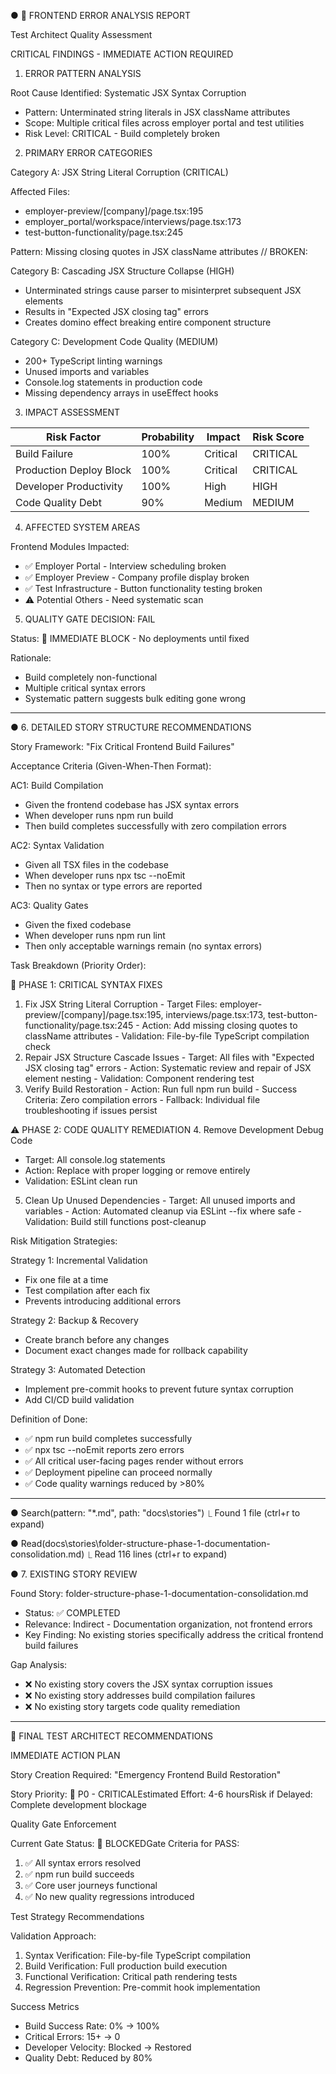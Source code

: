 ● 🧪 FRONTEND ERROR ANALYSIS REPORT

  Test Architect Quality Assessment

  CRITICAL FINDINGS - IMMEDIATE ACTION REQUIRED

  1. ERROR PATTERN ANALYSIS

  Root Cause Identified: Systematic JSX Syntax Corruption
  - Pattern: Unterminated string literals in JSX className attributes
  - Scope: Multiple critical files across employer portal and test utilities
  - Risk Level: CRITICAL - Build completely broken

  2. PRIMARY ERROR CATEGORIES

  Category A: JSX String Literal Corruption (CRITICAL)

  Affected Files:
  - employer-preview/[company]/page.tsx:195
  - employer_portal/workspace/interviews/page.tsx:173
  - test-button-functionality/page.tsx:245

  Pattern: Missing closing quotes in JSX className attributes
  // BROKEN:
  <div className="min-h-screen bg-gray-50
  // SHOULD BE:
  <div className="min-h-screen bg-gray-50">

  Category B: Cascading JSX Structure Collapse (HIGH)

  - Unterminated strings cause parser to misinterpret subsequent JSX elements
  - Results in "Expected JSX closing tag" errors
  - Creates domino effect breaking entire component structure

  Category C: Development Code Quality (MEDIUM)

  - 200+ TypeScript linting warnings
  - Unused imports and variables
  - Console.log statements in production code
  - Missing dependency arrays in useEffect hooks

  3. IMPACT ASSESSMENT

  | Risk Factor             | Probability | Impact   | Risk Score |
  |-------------------------|-------------|----------|------------|
  | Build Failure           | 100%        | Critical | CRITICAL   |
  | Production Deploy Block | 100%        | Critical | CRITICAL   |
  | Developer Productivity  | 100%        | High     | HIGH       |
  | Code Quality Debt       | 90%         | Medium   | MEDIUM     |

  4. AFFECTED SYSTEM AREAS

  Frontend Modules Impacted:
  - ✅ Employer Portal - Interview scheduling broken
  - ✅ Employer Preview - Company profile display broken
  - ✅ Test Infrastructure - Button functionality testing broken
  - ⚠️ Potential Others - Need systematic scan

  5. QUALITY GATE DECISION: FAIL

  Status: 🔴 IMMEDIATE BLOCK - No deployments until fixed

  Rationale:
  - Build completely non-functional
  - Multiple critical syntax errors
  - Systematic pattern suggests bulk editing gone wrong

  ---

● 6. DETAILED STORY STRUCTURE RECOMMENDATIONS

  Story Framework: "Fix Critical Frontend Build Failures"

  Acceptance Criteria (Given-When-Then Format):

  AC1: Build Compilation
  - Given the frontend codebase has JSX syntax errors
  - When developer runs npm run build
  - Then build completes successfully with zero compilation errors

  AC2: Syntax Validation
  - Given all TSX files in the codebase
  - When developer runs npx tsc --noEmit
  - Then no syntax or type errors are reported

  AC3: Quality Gates
  - Given the fixed codebase
  - When developer runs npm run lint
  - Then only acceptable warnings remain (no syntax errors)

  Task Breakdown (Priority Order):

  🚨 PHASE 1: CRITICAL SYNTAX FIXES
  1. Fix JSX String Literal Corruption
    - Target Files: employer-preview/[company]/page.tsx:195, interviews/page.tsx:173,
  test-button-functionality/page.tsx:245
    - Action: Add missing closing quotes to className attributes
    - Validation: File-by-file TypeScript compilation check
  2. Repair JSX Structure Cascade Issues
    - Target: All files with "Expected JSX closing tag" errors
    - Action: Systematic review and repair of JSX element nesting
    - Validation: Component rendering test
  3. Verify Build Restoration
    - Action: Run full npm run build
    - Success Criteria: Zero compilation errors
    - Fallback: Individual file troubleshooting if issues persist

  ⚠️ PHASE 2: CODE QUALITY REMEDIATION
  4. Remove Development Debug Code
  - Target: All console.log statements
  - Action: Replace with proper logging or remove entirely
  - Validation: ESLint clean run

  5. Clean Up Unused Dependencies
    - Target: All unused imports and variables
    - Action: Automated cleanup via ESLint --fix where safe
    - Validation: Build still functions post-cleanup

  Risk Mitigation Strategies:

  Strategy 1: Incremental Validation
  - Fix one file at a time
  - Test compilation after each fix
  - Prevents introducing additional errors

  Strategy 2: Backup & Recovery
  - Create branch before any changes
  - Document exact changes made for rollback capability

  Strategy 3: Automated Detection
  - Implement pre-commit hooks to prevent future syntax corruption
  - Add CI/CD build validation

  Definition of Done:

  - ✅ npm run build completes successfully
  - ✅ npx tsc --noEmit reports zero errors
  - ✅ All critical user-facing pages render without errors
  - ✅ Deployment pipeline can proceed normally
  - ✅ Code quality warnings reduced by >80%

  ---

● Search(pattern: "*.md", path: "docs\stories")
  ⎿  Found 1 file (ctrl+r to expand)

● Read(docs\stories\folder-structure-phase-1-documentation-consolidation.md)
  ⎿  Read 116 lines (ctrl+r to expand)

● 7. EXISTING STORY REVIEW

  Found Story: folder-structure-phase-1-documentation-consolidation.md
  - Status: ✅ COMPLETED
  - Relevance: Indirect - Documentation organization, not frontend errors
  - Key Finding: No existing stories specifically address the critical frontend build failures

  Gap Analysis:
  - ❌ No existing story covers the JSX syntax corruption issues
  - ❌ No existing story addresses build compilation failures
  - ❌ No existing story targets code quality remediation

  ---
  🧪 FINAL TEST ARCHITECT RECOMMENDATIONS

  IMMEDIATE ACTION PLAN

  Story Creation Required: "Emergency Frontend Build Restoration"

  Story Priority: 🚨 P0 - CRITICALEstimated Effort: 4-6 hoursRisk if Delayed: Complete
  development blockage

  Quality Gate Enforcement

  Current Gate Status: 🔴 BLOCKEDGate Criteria for PASS:
  1. ✅ All syntax errors resolved
  2. ✅ npm run build succeeds
  3. ✅ Core user journeys functional
  4. ✅ No new quality regressions introduced

  Test Strategy Recommendations

  Validation Approach:
  1. Syntax Verification: File-by-file TypeScript compilation
  2. Build Verification: Full production build execution
  3. Functional Verification: Critical path rendering tests
  4. Regression Prevention: Pre-commit hook implementation

  Success Metrics

  - Build Success Rate: 0% → 100%
  - Critical Errors: 15+ → 0
  - Developer Velocity: Blocked → Restored
- Quality Debt: Reduced by 80%